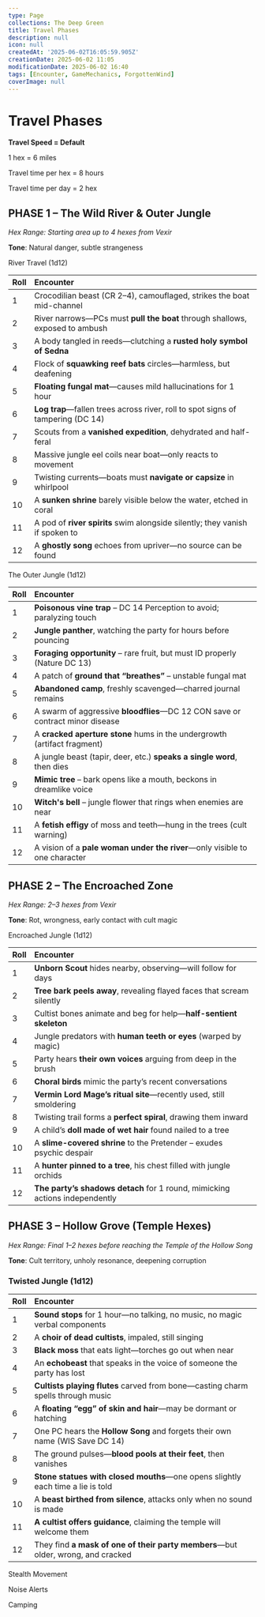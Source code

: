 ```yaml
---
type: Page
collections: The Deep Green
title: Travel Phases
description: null
icon: null
createdAt: '2025-06-02T16:05:59.905Z'
creationDate: 2025-06-02 11:05
modificationDate: 2025-06-02 16:40
tags: [Encounter, GameMechanics, ForgottenWind]
coverImage: null
---
```


# Travel Phases

**Travel Speed = Default**

1 hex =  6 miles

Travel time per hex = 8 hours

Travel time per day = 2 hex



## **PHASE 1 – The Wild River & Outer Jungle**

*Hex Range: Starting area up to 4 hexes from Vexir*

**Tone**: Natural danger, subtle strangeness

River Travel (1d12)

| Roll | Encounter                                                                       |
| :--- | :------------------------------------------------------------------------------ |
| 1    | Crocodilian beast (CR 2–4), camouflaged, strikes the boat mid-channel           |
| 2    | River narrows—PCs must **pull the boat** through shallows, exposed to ambush    |
| 3    | A body tangled in reeds—clutching a **rusted holy symbol of Sedna**             |
| 4    | Flock of **squawking reef bats** circles—harmless, but deafening                |
| 5    | **Floating fungal mat**—causes mild hallucinations for 1 hour                   |
| 6    | **Log trap**—fallen trees across river, roll to spot signs of tampering (DC 14) |
| 7    | Scouts from a **vanished expedition**, dehydrated and half-feral                |
| 8    | Massive jungle eel coils near boat—only reacts to movement                      |
| 9    | Twisting currents—boats must **navigate or capsize** in whirlpool               |
| 10   | A **sunken shrine** barely visible below the water, etched in coral             |
| 11   | A pod of **river spirits** swim alongside silently; they vanish if spoken to    |
| 12   | A **ghostly song** echoes from upriver—no source can be found                   |

The Outer Jungle (1d12)

| Roll | Encounter                                                                     |
| :--- | :---------------------------------------------------------------------------- |
| 1    | **Poisonous vine trap** – DC 14 Perception to avoid; paralyzing touch         |
| 2    | **Jungle panther**, watching the party for hours before pouncing              |
| 3    | **Foraging opportunity** – rare fruit, but must ID properly (Nature DC 13)    |
| 4    | A patch of **ground that “breathes”** – unstable fungal mat                   |
| 5    | **Abandoned camp**, freshly scavenged—charred journal remains                 |
| 6    | A swarm of aggressive **bloodflies**—DC 12 CON save or contract minor disease |
| 7    | A **cracked aperture stone** hums in the undergrowth (artifact fragment)      |
| 8    | A jungle beast (tapir, deer, etc.) **speaks a single word**, then dies        |
| 9    | **Mimic tree** – bark opens like a mouth, beckons in dreamlike voice          |
| 10   | **Witch's bell** – jungle flower that rings when enemies are near             |
| 11   | A **fetish effigy** of moss and teeth—hung in the trees (cult warning)        |
| 12   | A vision of a **pale woman under the river**—only visible to one character    |

## **PHASE 2 – The Encroached Zone**

*Hex Range: 2–3 hexes from Vexir*

**Tone**: Rot, wrongness, early contact with cult magic

Encroached Jungle (1d12)

| Roll | Encounter                                                                   |
| :--- | :-------------------------------------------------------------------------- |
| 1    | **Unborn Scout** hides nearby, observing—will follow for days               |
| 2    | **Tree bark peels away**, revealing flayed faces that scream silently       |
| 3    | Cultist bones animate and beg for help—**half-sentient skeleton**           |
| 4    | Jungle predators with **human teeth or eyes** (warped by magic)             |
| 5    | Party hears **their own voices** arguing from deep in the brush             |
| 6    | **Choral birds** mimic the party’s recent conversations                     |
| 7    | **Vermin Lord Mage’s ritual site**—recently used, still smoldering          |
| 8    | Twisting trail forms a **perfect spiral**, drawing them inward              |
| 9    | A child’s **doll made of wet hair** found nailed to a tree                  |
| 10   | A **slime-covered shrine** to the Pretender – exudes psychic despair        |
| 11   | A **hunter pinned to a tree**, his chest filled with jungle orchids         |
| 12   | **The party’s shadows detach** for 1 round, mimicking actions independently |

## **PHASE 3 – Hollow Grove (Temple Hexes)**

*Hex Range: Final 1–2 hexes before reaching the Temple of the Hollow Song*

**Tone**: Cult territory, unholy resonance, deepening corruption

### **Twisted Jungle (1d12)**

| Roll | Encounter                                                                        |
| :--- | :------------------------------------------------------------------------------- |
| 1    | **Sound stops** for 1 hour—no talking, no music, no magic verbal components      |
| 2    | A **choir of dead cultists**, impaled, still singing                             |
| 3    | **Black moss** that eats light—torches go out when near                          |
| 4    | An **echobeast** that speaks in the voice of someone the party has lost          |
| 5    | **Cultists playing flutes** carved from bone—casting charm spells through music  |
| 6    | A **floating “egg” of skin and hair**—may be dormant or hatching                 |
| 7    | One PC hears the **Hollow Song** and forgets their own name (WIS Save DC 14)     |
| 8    | The ground pulses—**blood pools at their feet**, then vanishes                   |
| 9    | **Stone statues with closed mouths**—one opens slightly each time a lie is told  |
| 10   | A **beast birthed from silence**, attacks only when no sound is made             |
| 11   | **A cultist offers guidance**, claiming the temple will welcome them             |
| 12   | They find **a mask of one of their party members**—but older, wrong, and cracked |



Stealth Movement



Noise Alerts



Camping



